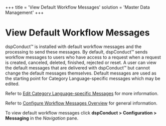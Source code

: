 +++
title = 'View Default Workflow Messages'
solution = 'Master Data Management'
+++

# View Default Workflow Messages

dspConduct™ is installed with default workflow messages and the
processing to send these messages. By default, dspConduct™ sends
workflow messages to users who have access to a request when a request
is created, canceled, deleted, finished, rejected or reset. A user can
view the default messages that are delivered with dspConduct™ but cannot
change the default messages themselves. Default messages are used as the
starting point for Category Language-specific messages which may be
edited.

Refer to [Edit Category Language-specific
Messages](Edit_Category_Language_specific_Messages.htm) for more
information.

Refer to [Configure Workflow Messages
Overview](Configure_Workflow_Messages_Overview.htm) for general
information.

To view default workflow messages click
<span style="font-weight: bold;">dspConduct \> Configuration \>
Messaging</span> in the
<span style="font-style: italic;">Navigation</span> pane.
